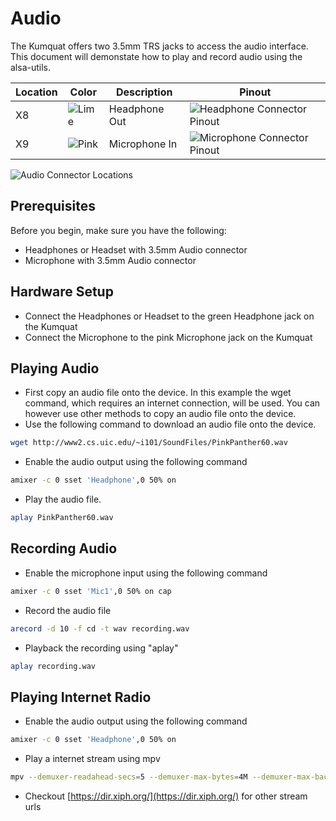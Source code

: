 # Audio

The Kumquat offers two 3.5mm TRS jacks to access the audio interface. This document will demonstate how to play and record audio using the alsa-utils.

| Location | Color                                              | Description   | Pinout                                                 |
| -------- | -------------------------------------------------- | ------------- | ------------------------------------------------------ |
| X8       | ![Lime](../../img/interfaces/audio/jack-lime.png)  | Headphone Out | ![Headphone Connector Pinout](../../img/interfaces/audio/pinout-headphone.png)  |
| X9       | ![Pink](../../img/interfaces/audio/jack-pink.png)  | Microphone In | ![Microphone Connector Pinout](../../img/interfaces/audio/pinout-microphone.png) |

![Audio Connector Locations](placeholder_image_link)

## Prerequisites
Before you begin, make sure you have the following:

- Headphones or Headset with 3.5mm Audio connector
- Microphone with 3.5mm Audio connector

## Hardware Setup

- Connect the Headphones or Headset to the green Headphone jack on the Kumquat
- Connect the Microphone to the pink Microphone jack on the Kumquat

## Playing Audio

- First copy an audio file onto the device. In this example the wget command, which requires an internet connection, will be used. You can however use other methods to copy an audio file onto the device.
- Use the following command to download an audio file onto the device.

```sh
wget http://www2.cs.uic.edu/~i101/SoundFiles/PinkPanther60.wav
```

- Enable the audio output using the following command

```sh
amixer -c 0 sset 'Headphone',0 50% on
```

- Play the audio file.

```sh
aplay PinkPanther60.wav
```

## Recording Audio

- Enable the microphone input using the following command

```sh
amixer -c 0 sset 'Mic1',0 50% on cap
```

- Record the audio file

```sh
arecord -d 10 -f cd -t wav recording.wav
```

- Playback the recording using "aplay"

```sh
aplay recording.wav
```

## Playing Internet Radio

- Enable the audio output using the following command

```sh
amixer -c 0 sset 'Headphone',0 50% on
```

- Play a internet stream using mpv

```sh
mpv --demuxer-readahead-secs=5 --demuxer-max-bytes=4M --demuxer-max-back-bytes=2M --audio-buffer=5 http://radio4.cdm-radio.com:8020/stream-mp3-Chill_autodj
```

- Checkout [https://dir.xiph.org/](https://dir.xiph.org/) for other stream urls